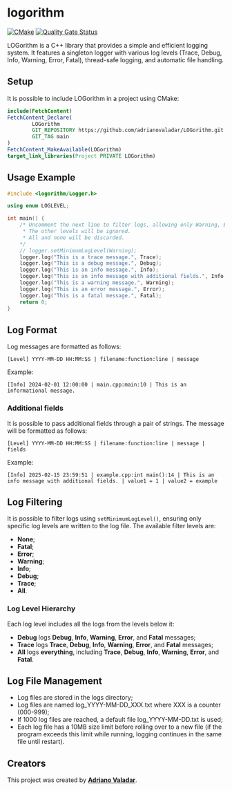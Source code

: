# logorithm

[![CMake](https://github.com/adrianovaladar/logorithm/actions/workflows/cmake.yml/badge.svg)](https://github.com/adrianovaladar/logorithm/actions/workflows/cmake.yml)
[![Quality Gate Status](https://sonarcloud.io/api/project_badges/measure?project=adrianovaladar_logorithm&metric=alert_status)](https://sonarcloud.io/summary/new_code?id=adrianovaladar_logorithm)

LOGorithm is a C++ library that provides a simple and efficient logging system. It features a singleton logger with various log levels (Trace, Debug, Info, Warning, Error, Fatal), thread-safe logging, and automatic file handling.

## Setup

It is possible to include LOGorithm in a project using CMake:

```cmake
include(FetchContent)
FetchContent_Declare(
        LOGorithm
        GIT_REPOSITORY https://github.com/adrianovaladar/LOGorithm.git
        GIT_TAG main
)
FetchContent_MakeAvailable(LOGorithm)
target_link_libraries(Project PRIVATE LOGorithm)
```

## Usage Example

```cpp
#include <logorithm/Logger.h>

using enum LOGLEVEL;

int main() {
    /* Uncomment the next line to filter logs, allowing only Warning, Error and Fatal levels in this case.
     * The other levels will be ignored.
     * All and none will be discarded.
    */
    // logger.setMinimumLogLevel(Warning);
    logger.log("This is a trace message.", Trace);
    logger.log("This is a debug message.", Debug);
    logger.log("This is an info message.", Info);
    logger.log("This is an info message with additional fields.", Info, {{"value1",std::to_string(1)}, {"value2", "example"}});
    logger.log("This is a warning message.", Warning);
    logger.log("This is an error message.", Error);
    logger.log("This is a fatal message.", Fatal);
    return 0;
}
```

## Log Format

Log messages are formatted as follows:

```
[Level] YYYY-MM-DD HH:MM:SS | filename:function:line | message
```

Example:
```
[Info] 2024-02-01 12:00:00 | main.cpp:main:10 | This is an informational message.
```

### Additional fields

It is possible to pass additional fields through a pair of strings. The message will be formatted as follows:

```
[Level] YYYY-MM-DD HH:MM:SS | filename:function:line | message | fields
```

Example:

```
[Info] 2025-02-15 23:59:51 | example.cpp:int main():14 | This is an info message with additional fields. | value1 = 1 | value2 = example
```

## Log Filtering

It is possible to filter logs using `setMinimumLogLevel()`, ensuring only specific log levels are written to the log file. The available filter levels are:

- **None**;
- **Fatal**;
- **Error**;
- **Warning**;
- **Info**;
- **Debug**;
- **Trace**;
- **All**.

### Log Level Hierarchy
Each log level includes all the logs from the levels below it:
- **Debug** logs **Debug**, **Info**, **Warning**, **Error**, and **Fatal** messages;
- **Trace** logs **Trace**, **Debug**, **Info**, **Warning**, **Error**, and **Fatal** messages;
- **All** logs **everything**, including **Trace**, **Debug**, **Info**, **Warning**, **Error**, and **Fatal**.

## Log File Management
- Log files are stored in the logs directory;
- Log files are named log_YYYY-MM-DD_XXX.txt where XXX is a counter (000-999);
- If 1000 log files are reached, a default file log_YYYY-MM-DD.txt is used;
- Each log file has a 10MB size limit before rolling over to a new file (if the program exceeds this limit while running, logging continues in the same file until restart).

## Creators

This project was created by [**Adriano Valadar**](https://github.com/adrianovaladar).
